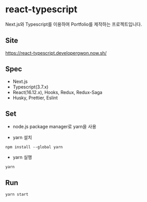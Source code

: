# react-typescript
Next.js와 Typescript를 이용하여 Portfolio를 제작하는 프로젝트입니다.

## Site
https://react-typescript.developergwon.now.sh/

## Spec
- Next.js
- Typescript(3.7.x)
- React(16.12.x), Hooks, Redux, Redux-Saga
- Husky, Prettier, Eslint

## Set
- node.js package manager로 yarn을 사용

- yarn 설치
```
npm install --global yarn
```

- yarn 실행

```
yarn
```

## Run
```
yarn start
```

